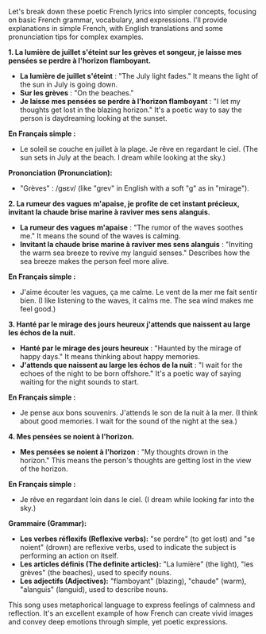 Let's break down these poetic French lyrics into simpler concepts, focusing on basic French grammar, vocabulary, and expressions. I'll provide explanations in simple French, with English translations and some pronunciation tips for complex examples.

**1. La lumière de juillet s'éteint sur les grèves et songeur, je laisse mes pensées se perdre à l'horizon flamboyant.**
   - **La lumière de juillet s'éteint** : "The July light fades." It means the light of the sun in July is going down.
   - **Sur les grèves** : "On the beaches."
   - **Je laisse mes pensées se perdre à l'horizon flamboyant** : "I let my thoughts get lost in the blazing horizon." It's a poetic way to say the person is daydreaming looking at the sunset.

**En Français simple :**
   - Le soleil se couche en juillet à la plage. Je rêve en regardant le ciel. (The sun sets in July at the beach. I dream while looking at the sky.)

**Prononciation (Pronunciation):**
   - "Grèves" : /ɡʁɛv/ (like "grev" in English with a soft "g" as in "mirage").

**2. La rumeur des vagues m'apaise, je profite de cet instant précieux, invitant la chaude brise marine à raviver mes sens alanguis.**
   - **La rumeur des vagues m'apaise** : "The rumor of the waves soothes me." It means the sound of the waves is calming.
   - **Invitant la chaude brise marine à raviver mes sens alanguis** : "Inviting the warm sea breeze to revive my languid senses." Describes how the sea breeze makes the person feel more alive.

**En Français simple :**
   - J'aime écouter les vagues, ça me calme. Le vent de la mer me fait sentir bien. (I like listening to the waves, it calms me. The sea wind makes me feel good.)

**3. Hanté par le mirage des jours heureux j'attends que naissent au large les échos de la nuit.**
   - **Hanté par le mirage des jours heureux** : "Haunted by the mirage of happy days." It means thinking about happy memories.
   - **J'attends que naissent au large les échos de la nuit** : "I wait for the echoes of the night to be born offshore." It's a poetic way of saying waiting for the night sounds to start.

**En Français simple :**
   - Je pense aux bons souvenirs. J'attends le son de la nuit à la mer. (I think about good memories. I wait for the sound of the night at the sea.)

**4. Mes pensées se noient à l'horizon.**
   - **Mes pensées se noient à l'horizon** : "My thoughts drown in the horizon." This means the person's thoughts are getting lost in the view of the horizon.

**En Français simple :**
   - Je rêve en regardant loin dans le ciel. (I dream while looking far into the sky.)

**Grammaire (Grammar):**
- **Les verbes réflexifs (Reflexive verbs):** "se perdre" (to get lost) and "se noient" (drown) are reflexive verbs, used to indicate the subject is performing an action on itself.
- **Les articles définis (The definite articles):** "La lumière" (the light), "les grèves" (the beaches), used to specify nouns.
- **Les adjectifs (Adjectives):** "flamboyant" (blazing), "chaude" (warm), "alanguis" (languid), used to describe nouns.

This song uses metaphorical language to express feelings of calmness and reflection. It's an excellent example of how French can create vivid images and convey deep emotions through simple, yet poetic expressions.

